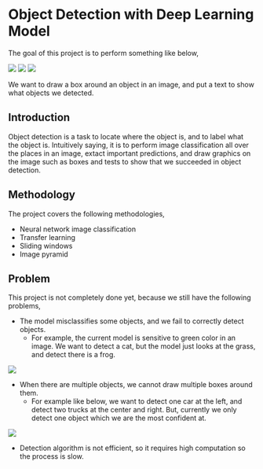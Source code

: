 # Object Detection with Deep Learning Model

The goal of this project is to perform something like below,

![][image_1]
![][image_2]
![][image_3]

We want to draw a box around an object in an image, and put a text to show what objects we detected.

## Introduction

Object detection is a task to locate where the object is, and to label what the object is. Intuitively saying, it is to perform image classification all over the places in an image, extact important predictions, and draw graphics on the image such as boxes and tests to show that we succeeded in object detection.

## Methodology

The project covers the following methodologies,
* Neural network image classification
* Transfer learning
* Sliding windows
* Image pyramid

## Problem

This project is not completely done yet, because we still have the following problems,
* The model misclassifies some objects, and we fail to correctly detect objects. 
    * For example, the current model is sensitive to green color in an image. We want to detect a cat, but the model just looks at the grass, and detect there is a frog.

![][image_4]

* When there are multiple objects, we cannot draw multiple boxes around them.
    * For example like below, we want to detect one car at the left, and detect two trucks at the center and right. But, currently we only detect one object which we are the most confident at.
    
![][image_5]

* Detection algorithm is not efficient, so it requires high computation so the process is slow.

[image_1]: https://github.com/yukikitayama/object_detection/blob/master/images/single_box_dog_01_model2.png
[image_2]: https://github.com/yukikitayama/object_detection/blob/master/images/single_box_airplane_02_model2.png
[image_3]: https://github.com/yukikitayama/object_detection/blob/master/images/single_box_frog_01_model2.png
[image_4]: https://github.com/yukikitayama/object_detection/blob/master/images/single_box_cat_02_res.png
[image_5]: https://github.com/yukikitayama/object_detection/blob/master/images/single_box_automobile_truck_02_model2.png
